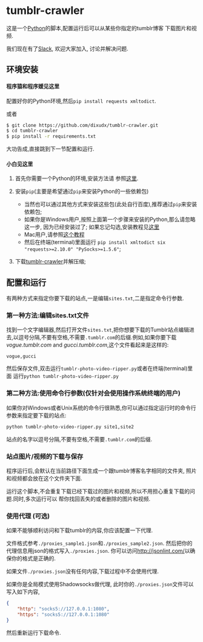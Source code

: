 tumblr-crawler
===============

这是一个[Python](https://www.python.org)的脚本,配置运行后可以从某些你指定的tumblr博客
下载图片和视频.

我们现在有了[Slack](https://tumblr-crawler.slack.com), 欢迎大家加入, 讨论并解决问题.

## 环境安装

#### 程序猿和程序媛见这里

配置好你的Python环境,然后`pip install requests xmltodict`.

或者

```bash
$ git clone https://github.com/dixudx/tumblr-crawler.git
$ cd tumblr-crawler
$ pip install -r requirements.txt
```

大功告成,直接跳到下一节配置和运行.

#### 小白见这里

1. 首先你需要一个Python的环境,安装方法请
参照[这里](http://www.liaoxuefeng.com/wiki/001374738125095c955c1e6d8bb493182103fac9270762a000/001374738150500472fd5785c194ebea336061163a8a974000).

2. 安装`pip`(主要是希望通过`pip`来安装Python的一些依赖包)

    * 当然也可以通过其他方式来安装这些包(此处自行百度),推荐通过`pip`来安装依赖包;
    * 如果你是Windows用户,按照上面第一个步骤来安装的Python,那么请忽略这一步,
    因为已经安装过了; 如果忘记勾选,安装教程见[这里](http://www.tuicool.com/articles/eiM3Er3/)
    * Mac用户,请参照[这个教程](http://blog.csdn.net/fancylovejava/article/details/39140373)
    * 然后在终端(terminal)里面运行 `pip install xmltodict six "requests>=2.10.0" "PySocks>=1.5.6"`;


3. 下载[tumblr-crawler](https://github.com/dixudx/tumblr-crawler/archive/master.zip)并解压缩;


## 配置和运行

有两种方式来指定你要下载的站点,一是编辑`sites.txt`,二是指定命令行参数.

### 第一种方法:编辑sites.txt文件

找到一个文字编辑器,然后打开文件`sites.txt`,把你想要下载的Tumblr站点编辑进去,以逗号分隔,不要有空格,不需要`.tumblr.com`的后缀.例如,如果你要下载 _vogue.tumblr.com_ and _gucci.tumblr.com_,这个文件看起来是这样的:

```
vogue,gucci
```

然后保存文件,双击运行`tumblr-photo-video-ripper.py`或者在终端(terminal)里面
运行`python tumblr-photo-video-ripper.py`

### 第二种方法:使用命令行参数(仅针对会使用操作系统终端的用户)

如果你对Windows或者Unix系统的命令行很熟悉,你可以通过指定运行时的命令行参数来指定要下载的站点:

```bash
python tumblr-photo-video-ripper.py site1,site2
```

站点的名字以逗号分隔,不要有空格,不需要`.tumblr.com`的后缀.

### 站点图片/视频的下载与保存

程序运行后,会默认在当前路径下面生成一个跟tumblr博客名字相同的文件夹,
照片和视频都会放在这个文件夹下面.

运行这个脚本,不会重复下载已经下载过的图片和视频,所以不用担心重复下载的问题.同时,多次运行可以
帮你找回丢失的或者删除的图片和视频.

### 使用代理 (可选)

如果不能够顺利访问和下载tumblr的内容,你应该配置一下代理.

文件格式参考`./proxies_sample1.json`和`./proxies_sample2.json`.
然后把你的代理信息用json的格式写入`./proxies.json`.
你可以访问<http://jsonlint.com/>以确保你的格式是正确的.

如果文件`./proxies.json`没有任何内容,下载过程中不会使用代理.

如果你是全局模式使用Shadowsocks做代理, 此时你的`./proxies.json`文件可以写入如下内容,

```json
{
    "http": "socks5://127.0.0.1:1080",
    "https": "socks5://127.0.0.1:1080"
}
```

然后重新运行下载命令.
